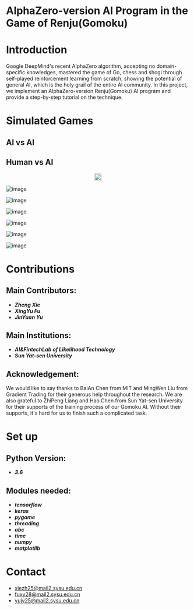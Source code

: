 # AlphaZero-version AI Program in the Game of Renju(Gomoku)

Introduction
====
Google DeepMind's recent AlphaZero algorithm, accepting no domain-specific knowledges, mastered the game of Go, chess and shogi through self-played reinforcement learning from scratch, showing the potential of general AI, which is the holy grail of the entire AI community. In this project, we implement an AlphaZero-version Renju(Gomoku) AI program and provide a step-by-step tutorial on the technique.

Simulated Games
====
AI vs AI
-------

Human vs AI
-------
<p align="center">
  <img src="https://github.com/PolyKen/AlphaRenju_Zero/blob/master/picture/man_vs_ai_1.png" width="20px" height="20px"/>
</p>

![image](https://github.com/PolyKen/AlphaRenju_Zero/blob/master/picture/man_vs_ai_1.png)

![image](https://github.com/PolyKen/AlphaRenju_Zero/blob/master/picture/man_vs_ai_2.png)

![image](https://github.com/PolyKen/AlphaRenju_Zero/blob/master/picture/man_vs_ai_3.png)

![image](https://github.com/PolyKen/AlphaRenju_Zero/blob/master/picture/man_vs_ai_4.png)

![image](https://github.com/PolyKen/AlphaRenju_Zero/blob/master/picture/man_vs_ai_5.png)

![image](https://github.com/PolyKen/AlphaRenju_Zero/blob/master/picture/man_vs_ai_6.png)

Contributions
====
Main Contributors:
-------
- ***Zheng Xie***
- ***XingYu Fu***
- ***JinYuan Yu***

Main Institutions:
-------
- ***AI&FintechLab of Likelihood Technology***
- ***Sun Yat-sen University***

Acknowledgement:
-------
We would like to say thanks to BaiAn Chen from MIT and MingWen Liu from Gradient Trading for their generous help throughout the research. We are also grateful to ZhiPeng Liang and Hao Chen from Sun Yat-sen University for their supports of the training process of our Gomoku AI. Without their supports, it's hard for us to finish such a complicated task.

Set up
====
Python Version:
-------
- ***3.6***

Modules needed:
-------
- ***tensorflow***
- ***keras***
- ***pygame***
- ***threading***
- ***abc***
- ***time***
- ***numpy***
- ***matplotlib***

Contact
====
- xiezh25@mail2.sysu.edu.cn
- fuxy28@mail2.sysu.edu.cn
- yujy25@mail2.sysu.edu.cn

